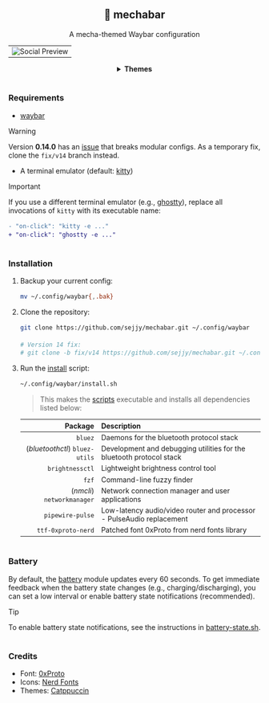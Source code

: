 <div align="center">
    <h2>🤖 mechabar</h2>
    <p>A mecha-themed Waybar configuration</p>
</div>

<table>
	<tr>
		<td>
			<img src="assets/social-preview.png" alt="Social Preview" />
		</td>
	</tr>
</table>

<div align="center">
	<details>
		<summary><b>Themes</b></summary>
		<div align="left">
			<p>Catppuccin <b>Mocha</b> (Default)</p>
			<table>
				<tr>
					<td>
						<img src="assets/catppuccin-mocha.png" alt="Catppuccin Mocha" />
					</td>
				</tr>
			</table>
			<p>Catppuccin <b>Macchiato</b></p>
			<table>
				<tr>
					<td>
						<img src="assets/catppuccin-macchiato.png" alt="Catppuccin Macchiato" />
					</td>
				</tr>
			</table>
			<p>Catppuccin <b>Frappe</b></p>
			<table>
				<tr>
					<td>
						<img src="assets/catppuccin-frappe.png" alt="Catppuccin Frappe" />
					</td>
				</tr>
			</table>
			<p>Catppuccin <b>Latte</b></p>
			<table>
				<tr>
					<td>
						<img src="assets/catppuccin-latte.png" alt="Catppuccin Latte" />
					</td>
				</tr>
			</table>
		</div>
	</details>
</div>

#

### Requirements

- [waybar](https://github.com/Alexays/Waybar)

> [!WARNING]
> Version **0.14.0** has an [issue](https://github.com/Alexays/Waybar/issues/4354) that breaks modular configs.
> As a temporary fix, clone the `fix/v14` branch instead.

- A terminal emulator (default: [kitty](https://github.com/kovidgoyal/kitty))

> [!IMPORTANT]
> If you use a different terminal emulator (e.g., [ghostty](https://github.com/ghostty-org/ghostty)),
> replace all invocations of `kitty` with its executable name:

```diff
- "on-click": "kitty -e ..."
+ "on-click": "ghostty -e ..."
```

#

### Installation

1. Backup your current config:

    ```bash
    mv ~/.config/waybar{,.bak}
    ```

2. Clone the repository:

    ```bash
    git clone https://github.com/sejjy/mechabar.git ~/.config/waybar

    # Version 14 fix:
    # git clone -b fix/v14 https://github.com/sejjy/mechabar.git ~/.config/waybar
    ```

3. Run the [install](/install.sh) script:

    ```bash
    ~/.config/waybar/install.sh
    ```

	> This makes the [scripts](/scripts/) executable and installs all dependencies listed below:

	|                        Package | Description                                                                    |
	| -----------------------------: | ------------------------------------------------------------------------------ |
	|                        `bluez` | Daemons for the bluetooth protocol stack<tr></tr>                              |
	| (_bluetoothctl_) `bluez-utils` | Development and debugging utilities for the bluetooth protocol stack<tr></tr>  |
	|                `brightnessctl` | Lightweight brightness control tool<tr></tr>                                   |
	|                          `fzf` | Command-line fuzzy finder<tr></tr>                                             |
	|     (_nmcli_) `networkmanager` | Network connection manager and user applications<tr></tr>                      |
	|               `pipewire-pulse` | Low-latency audio/video router and processor - PulseAudio replacement<tr></tr> |
	|             `ttf-0xproto-nerd` | Patched font 0xProto from nerd fonts library                                   |

#

### Battery

By default, the [battery](/modules/battery.jsonc) module updates every 60 seconds.
To get immediate feedback when the battery state changes (e.g., charging/discharging),
you can set a low interval or enable battery state notifications (recommended).

> [!TIP]
> To enable battery state notifications, see the instructions in [battery-state.sh](/scripts/battery-state.sh#L5-L12).

#

### Credits

- Font: [0xProto](https://github.com/0xType/0xProto)
- Icons: [Nerd Fonts](https://github.com/ryanoasis/nerd-fonts)
- Themes: [Catppuccin](https://github.com/catppuccin/waybar)
